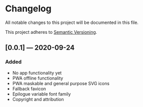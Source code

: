 # Changelog
All notable changes to this project will be documented in this file.

This project adheres to [Semantic Versioning](https://semver.org/spec/v2.0.0.html).

## [0.0.1] — 2020-09-24
### Added
- No app functionality yet
- PWA offline functionality
- PWA maskable and general purpose SVG icons
- Fallback favicon
- Epilogue variable font family
- Copyright and attribution
